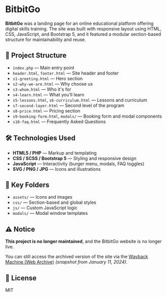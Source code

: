 # BitbitGo

**BitbitGo** was a landing page for an online educational platform offering digital skills training. The site was built with responsive layout using HTML, CSS, JavaScript, and Bootstrap 5, and it featured a modular section-based structure for maintainability and reuse.

## 📁 Project Structure

- `index.php` — Main entry point
- `header.html`, `footer.html` — Site header and footer
- `s1-greeting.html` — Hero section
- `s2-why-we-are.html` — Why choose us
- `s3-whom.html` — Who it's for
- `s4-learn.html` — What you’ll learn
- `s5-lessons.html`, `s6-curriculum.html` — Lessons and curriculum
- `s7-second-layer.html` — Second level of the program
- `s8-price.html` — Pricing section
- `s9-booking-form.html`, `modals/` — Booking form and modal components
- `s10-faq.html` — Frequently Asked Questions

## 🛠️ Technologies Used

- **HTML5 / PHP** — Markup and templating
- **CSS / SCSS / Bootstrap 5** — Styling and responsive design
- **JavaScript** — Interactivity (burger menu, modals, FAQ toggles)
- **SVG / PNG / JPG** — Icons and illustrations

## 📂 Key Folders

- `assets/` — Icons and images
- `css/` — Section-based and global styles
- `js/` — Custom JavaScript logic
- `modals/` — Modal window templates

## ⚠️ Notice

**This project is no longer maintained**, and the BitbitGo website is no longer live.

You can still access the archived version of the site via the [Wayback Machine (Web Archive)](https://web.archive.org/web/20240611141510/https://bitbitgo.by/) *(snapshot from January 11, 2024)*.

## 📄 License

MIT
